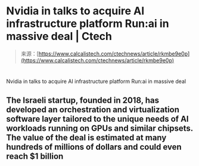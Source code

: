 <!--yml
category: 未分类
date: 2024-05-27 15:02:02
-->

# Nvidia in talks to acquire AI infrastructure platform Run:ai in massive deal | Ctech

> 来源：[https://www.calcalistech.com/ctechnews/article/rkmbe9e0p](https://www.calcalistech.com/ctechnews/article/rkmbe9e0p)

# 

Nvidia in talks to acquire AI infrastructure platform Run:ai in massive deal

## The Israeli startup, founded in 2018, has developed an orchestration and virtualization software layer tailored to the unique needs of AI workloads running on GPUs and similar chipsets. The value of the deal is estimated at many hundreds of millions of dollars and could even reach $1 billion